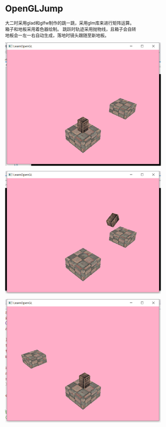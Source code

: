 # OpenGLJump
大二时采用glad和glfw制作的跳一跳，采用glm库来进行矩阵运算。<br/>
箱子和地板采用着色器绘制。
跳跃时轨迹采用抛物线，且箱子会自转<br/>
地板会一左一右自动生成，落地时镜头跟随至新地板。<br/>

![图](pic/1.png)

![图](pic/2.png)

![图](pic/3.png)
